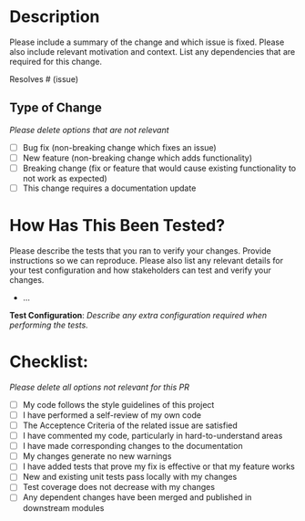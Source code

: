 <!-- This template was originally taken from https://embeddedartistry.com/blog/2017/08/04/a-github-pull-request-template-for-your-projects/ and modified to fit the needs of the project -->
# Description

Please include a summary of the change and which issue is fixed. Please also include relevant motivation and context. List any dependencies that are required for this change.

Resolves # (issue)

## Type of Change

_Please delete options that are not relevant_

- [ ] Bug fix (non-breaking change which fixes an issue)
- [ ] New feature (non-breaking change which adds functionality)
- [ ] Breaking change (fix or feature that would cause existing functionality to not work as expected)
- [ ] This change requires a documentation update

# How Has This Been Tested?

Please describe the tests that you ran to verify your changes. Provide instructions so we can reproduce. Please also list any relevant details for your test configuration and how stakeholders can test and verify your changes.

- ...

**Test Configuration**:
_Describe any extra configuration required when performing the tests._

# Checklist:

_Please delete all options not relevant for this PR_

- [ ] My code follows the style guidelines of this project
- [ ] I have performed a self-review of my own code
- [ ] The Acceptence Criteria of the related issue are satisfied
- [ ] I have commented my code, particularly in hard-to-understand areas
- [ ] I have made corresponding changes to the documentation
- [ ] My changes generate no new warnings
- [ ] I have added tests that prove my fix is effective or that my feature works
- [ ] New and existing unit tests pass locally with my changes
- [ ] Test coverage does not decrease with my changes
- [ ] Any dependent changes have been merged and published in downstream modules
